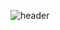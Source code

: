 ![header](https://capsule-render.vercel.app/api?type=waving&color=gradient&height=300&section=header&text=YooSeok's%20Github%20%F0%9F%A4%97)

